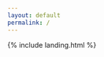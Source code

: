 ```yaml
---
layout: default
permalink: /
---
```


{% include landing.html %}

<!-- <div id="particles-js" style="background-image: url('imgs/landing/4015765_195_removeBG.png'); background-size: 40% auto; background-repeat: no-repeat;background-position: bottom right;" ></div> -->

<div id="particles-js"></div> 

<!-- style="background-image: url('imgs/landing/4015765_195_removeBG.png'); background-size: 40% auto; background-repeat: no-repeat; background-position: bottom right;"></div> -->

<style>
    #particles-js::before {
    content: "";
    position: absolute;
    top: 0;
    left: 0;
    width: 100%;
    height: 100%;
    background-image: url('../imgs/landing/reduced_hello.png');
    background-size: cover; /* Adjust the size as needed */
    background-repeat: no-repeat; /* Adjust the repeat as needed */
    animation: yourAnimation 2.5s ease-in forwards; /* Adjust the animation as needed */
    background-size: 40% auto; /* Default background size for smaller screens */
        background-repeat: no-repeat; /* Default background repeat for smaller screens */
        /* background-position: bottom -10vh right -10vh ; Default background position for smaller screens */
    background-position: 99% 100%; /* Background position at the bottom center of the page */

    }

    @keyframes yourAnimation {
    0% {
      opacity: 0.2;
      /* Define initial background properties */
    }
    30%{
      opacity: 1;
    }
    100% {
      opacity: 0.05;

      /* Define final background properties */
    }
    }
</style>

<script src="../particles.js"></script>
<script src="../app.js"></script>

